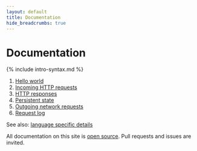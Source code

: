 ```yaml
---
layout: default
title: Documentation
hide_breadcrumbs: true
---
```


# Documentation

{% include intro-syntax.md %}

  1. [Hello world](/hello)
  1. [Incoming HTTP requests](/request)
  1. [HTTP responses](/response/)
  1. [Persistent state](/state/)
  1. [Outgoing network requests](/outgoing/)
  1. [Request log](/request-log/)

See also: [language specific details](/specific/)

All documentation on this site is
[open source](https://github.com/hookscript/docs).
Pull requests and issues are invited.
